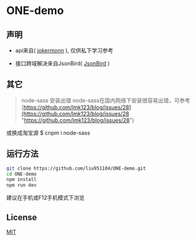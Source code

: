# ONE-demo

## 声明
- api来自( [jokermonn](https://github.com/jokermonn/-Api/blob/master/ONEv3.5.0~.md) ), 仅供私下学习参考  

- 接口跨域解决来自JsonBird( [JsonBird](https://bird.ioliu.cn/) )

## 其它
> node-sass 安装出错
> node-sass在国内网络下安装很容易出错，可参考[https://github.com/lmk123/blog/issues/28](https://github.com/lmk123/blog/issues/28 "https://github.com/lmk123/blog/issues/28")
  
  或换成淘宝源 $ cnpm i node-sass

## 运行方法

``` bash
git clone https://github.com/liu951104/ONE-demo.git
cd ONE-demo
npm install
npm run dev

```
建议在手机或F12手机模式下浏览

## License

[MIT](https://opensource.org/licenses/MIT)
